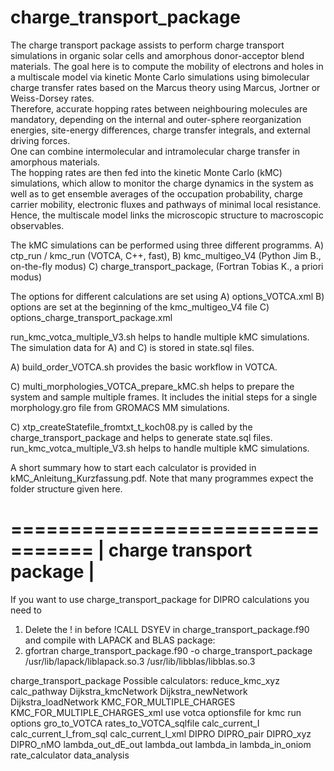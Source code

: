 # charge_transport_package
The charge transport package assists to perform charge transport simulations in organic solar cells and 
amorphous donor-acceptor blend materials. The goal here is to compute the mobility of electrons and holes 
in a multiscale model via kinetic Monte Carlo simulations using bimolecular charge transfer rates based on
the Marcus theory using Marcus, Jortner or Weiss-Dorsey rates.  
Therefore, accurate hopping rates between neighbouring molecules are mandatory, depending on the internal and 
outer-sphere reorganization energies, site-energy differences, charge transfer integrals, and external driving forces.  
One can combine intermolecular and intramolecular charge transfer in amorphous materials.  
The hopping rates are then fed into the kinetic Monte Carlo (kMC) simulations, which allow to monitor the charge dynamics 
in the system as well as to get ensemble averages of the occupation probability, charge carrier mobility, 
electronic fluxes and pathways of minimal local resistance. Hence, the multiscale model links the microscopic structure 
to macroscopic observables.


The kMC simulations can be performed using three different programms.
A) ctp_run / kmc_run (VOTCA, C++, fast),
B) kmc_multigeo_V4 (Python Jim B., on-the-fly modus)
C) charge_transport_package, (Fortran Tobias K., a priori modus)

The options for different calculations are set using
A) options_VOTCA.xml
B) options are set at the beginning of the kmc_multigeo_V4 file
C) options_charge_transport_package.xml

run_kmc_votca_multiple_V3.sh  helps to handle multiple kMC simulations.
The simulation data for A) and C) is stored in state.sql files.


A) build_order_VOTCA.sh provides the basic workflow in VOTCA.

C) multi_morphologies_VOTCA_prepare_kMC.sh helps to prepare the system and sample multiple frames.
   It includes the initial steps for a single morphology.gro file from GROMACS MM simulations. 
   
C) xtp_createStatefile_fromtxt_t_koch08.py is called by the charge_transport_package and helps to generate state.sql files.
run_kmc_votca_multiple_V3.sh  helps to handle multiple kMC simulations.

A short summary how to start each calculator is provided in kMC_Anleitung_Kurzfassung.pdf.
Note that many programmes expect the folder structure given here. 

 =================================
 |   charge transport package    |
 =================================
If you want to use charge_transport_package for DIPRO calculations you need to 
1) Delete the ! in before !CALL DSYEV in  charge_transport_package.f90 
and compile with LAPACK and BLAS package:
2)  gfortran charge_transport_package.f90  -o charge_transport_package    /usr/lib/lapack/liblapack.so.3  /usr/lib/libblas/libblas.so.3 

 charge_transport_package
 Possible calculators: 
 reduce_kmc_xyz
 calc_pathway
 Dijkstra_kmcNetwork
 Dijkstra_newNetwork
 Dijkstra_loadNetwork
 KMC_FOR_MULTIPLE_CHARGES
 KMC_FOR_MULTIPLE_CHARGES_xml      use votca optionsfile for kmc run options
 gro_to_VOTCA
 rates_to_VOTCA_sqlfile
 calc_current_I
 calc_current_I_from_sql
 calc_current_I_xml
 DIPRO
 DIPRO_pair
 DIPRO_xyz
 DIPRO_nMO
 lambda_out_dE_out
 lambda_out
 lambda_in
 lambda_in_oniom
 rate_calculator
 data_analysis


